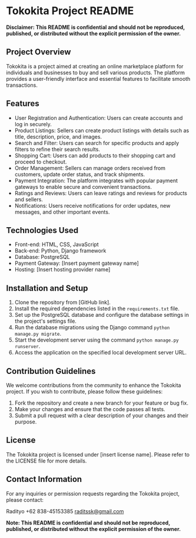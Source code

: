 # Tokokita Project README

**Disclaimer: This README is confidential and should not be reproduced, published, or distributed without the explicit permission of the owner.**

## Project Overview

Tokokita is a project aimed at creating an online marketplace platform for individuals and businesses to buy and sell various products. The platform provides a user-friendly interface and essential features to facilitate smooth transactions.

## Features

- User Registration and Authentication: Users can create accounts and log in securely.
- Product Listings: Sellers can create product listings with details such as title, description, price, and images.
- Search and Filter: Users can search for specific products and apply filters to refine their search results.
- Shopping Cart: Users can add products to their shopping cart and proceed to checkout.
- Order Management: Sellers can manage orders received from customers, update order status, and track shipments.
- Payment Integration: The platform integrates with popular payment gateways to enable secure and convenient transactions.
- Ratings and Reviews: Users can leave ratings and reviews for products and sellers.
- Notifications: Users receive notifications for order updates, new messages, and other important events.

## Technologies Used

- Front-end: HTML, CSS, JavaScript
- Back-end: Python, Django framework
- Database: PostgreSQL
- Payment Gateway: [Insert payment gateway name]
- Hosting: [Insert hosting provider name]

## Installation and Setup

1. Clone the repository from [GitHub link].
2. Install the required dependencies listed in the `requirements.txt` file.
3. Set up the PostgreSQL database and configure the database settings in the project's settings file.
4. Run the database migrations using the Django command `python manage.py migrate`.
5. Start the development server using the command `python manage.py runserver`.
6. Access the application on the specified local development server URL.

## Contribution Guidelines

We welcome contributions from the community to enhance the Tokokita project. If you wish to contribute, please follow these guidelines:

1. Fork the repository and create a new branch for your feature or bug fix.
2. Make your changes and ensure that the code passes all tests.
3. Submit a pull request with a clear description of your changes and their purpose.

## License

The Tokokita project is licensed under [insert license name]. Please refer to the LICENSE file for more details.

## Contact Information

For any inquiries or permission requests regarding the Tokokita project, please contact:

Radityo +62 838-45153385
raditssk@gmail.com

**Note: This README is confidential and should not be reproduced, published, or distributed without the explicit permission of the owner.**
